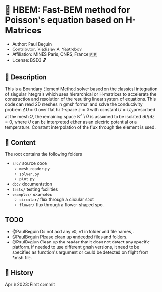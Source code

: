 # :rainbow: HBEM: Fast-BEM method for Poisson's equation based on H-Matrices

+ Author: Paul Beguin
+ Contributor: Vladislav A. Yastrebov
+ Affiliation: MINES Paris, CNRS, France :fr:
+ License: BSD3 :unlock:

## :book: Description

This is a Boundary Element Method solver based on the classical integration of singular integrals which uses hierarchical or H-matrices to accelerate the construction and resolution of the resulting linear system of equations. This code can read 2D meshes in gmsh format and solve the conductivity problem $\Delta U = 0$ over flat half-space $z=0$ with constant $U=U_0$ prescribed at the mesh $\Omega$, the remaining space $\mathbb R^2\setminus\Omega$ is assumed to be isolated $\partial U/\partial z = 0$, where $U$ can be interpreted either as an electric potential or a temperature. Constant interpolation of the flux through the element is used.

## :green_book: Content

The root contains the following folders
+ `src/` source code
  + `mesh_reader.py`
  + `solver.py`
  + `plot.py`
+ `doc/` documentation
+ `tests/` testing facilities
+ `examples/` examples
  + `circular/` flux through a circular spot
  + `flower/` flux through a flower-shaped spot

## TODO

+ @PaulBeguin Do not add any v0, v1 in folder and file names, .
+ @PaulBeguin Please clean up undeeded files and folders.
+ @PaulBegiun Clean up the reader that it does not detect any specific platform, if needed to use different gmsh versions, it need to be specified as function's argument or could be detected on flight from *.msh file.


## :paperclip: History


Apr 6 2023: First commit





